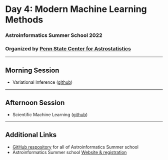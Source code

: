 # Day 4: Modern Machine Learning Methods

### Astroinformatics Summer School 2022 

### Organized by [Penn State Center for Astrostatistics](https://sites.psu.edu/astrostatistics/)

-----
## Morning Session
- Variational Inference ([github](https://github.com/Astroinformatics/VariationalInference))

-----
## Afternoon Session 
- Scientific Machine Learning ([github](https://github.com/Astroinformatics/ScientificMachineLearning))

-----
## Additional Links
- [GitHub respository](https://github.com/Astroinformatics/SummerSchool2022) for all of Astroinformatics Summer school
- Astroinformatics Summer school [Website & registration](https://sites.psu.edu/astrostatistics/astroinfo-su22/)
